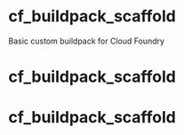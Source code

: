 # cf_buildpack_scaffold
Basic custom buildpack for Cloud Foundry
# cf_buildpack_scaffold
# cf_buildpack_scaffold

